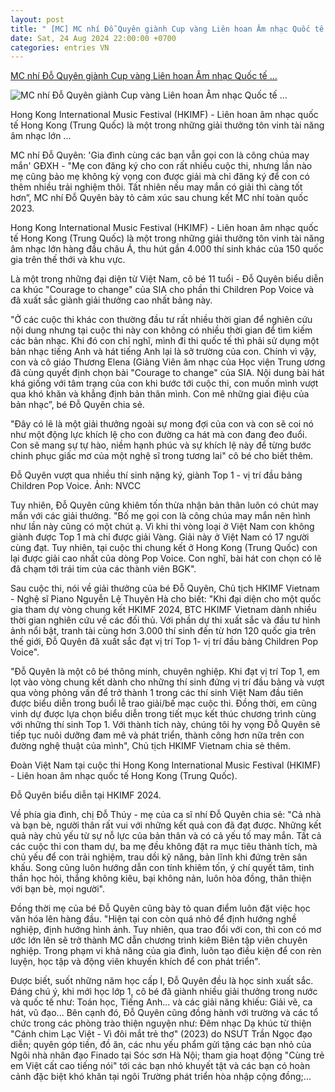 ```yaml
---
layout: post
title: " [MC] MC nhí Đỗ Quyên giành Cup vàng Liên hoan Âm nhạc Quốc tế ..."
date: Sat, 24 Aug 2024 22:00:00 +0700
categories: entries VN
---
```

[MC nhí Đỗ Quyên giành Cup vàng Liên hoan Âm nhạc Quốc tế ...](https://giadinh.suckhoedoisong.vn/mc-nhi-do-quyen-gianh-giai-vang-lien-hoan-am-nhac-quoc-te-hong-kong-172240824152239395.htm)

![MC nhí Đỗ Quyên giành Cup vàng Liên hoan Âm nhạc Quốc tế ...](https://giadinh.mediacdn.vn/zoom/600_315/296230595582509056/2024/8/24/7-17244874407041994585341-0-0-800-1280-crop-1724487747192759221221.jpg)

Hong Kong International Music Festival (HKIMF) - Liên hoan âm nhạc quốc tế Hong Kong (Trung Quốc) là một trong những giải thưởng tôn vinh tài năng âm nhạc lớn ...

MC nhí Đỗ Quyên: 'Gia đình cùng các bạn vẫn gọi con là công chúa may mắn' GĐXH - "Mẹ con đăng ký cho con rất nhiều cuộc thi, nhưng lần nào mẹ cũng bảo mẹ không kỳ vọng con được giải mà chỉ đăng ký để con có thêm nhiều trải nghiệm thôi. Tất nhiên nếu may mắn có giải thì càng tốt hơn”, MC nhí Đỗ Quyên bày tỏ cảm xúc sau chung kết MC nhí toàn quốc 2023.

Hong Kong International Music Festival (HKIMF) - Liên hoan âm nhạc quốc tế Hong Kong (Trung Quốc) là một trong những giải thưởng tôn vinh tài năng âm nhạc lớn hàng đầu châu Á, thu hút gần 4.000 thí sinh khác của 150 quốc gia trên thế thới và khu vực.

Là một trong những đại diện từ Việt Nam, cô bé 11 tuổi - Đỗ Quyên biểu diễn ca khúc "Courage to change" của SIA cho phần thi Children Pop Voice và đã xuất sắc giành giải thưởng cao nhất bảng này.

"Ở các cuộc thi khác con thường đầu tư rất nhiều thời gian để nghiên cứu nội dung nhưng tại cuộc thi này con không có nhiều thời gian để tìm kiếm các bản nhạc. Khi đó con chỉ nghĩ, mình đi thi quốc tế thì phải sử dụng một bản nhạc tiếng Anh và hát tiếng Anh lại là sở trường của con. Chính vì vậy, con và cô giáo Thương Elena (Giảng Viên âm nhạc của Học viện Trung ương đã cùng quyết định chọn bài "Courage to change" của SIA. Nội dung bài hát khá giống với tâm trạng của con khi bước tới cuộc thi, con muốn mình vượt qua khó khăn và khẳng định bản thân mình. Con mê những giai điệu của bản nhạc”, bé Đỗ Quyên chia sẻ.

"Đây có lẽ là một giải thưởng ngoài sự mong đợi của con và con sẽ coi nó như một động lực khích lệ cho con đường ca hát mà con đang đeo đuổi. Con sẽ mang sự tự hào, niềm hạnh phúc và sự khích lệ này để từng bước chinh phục giấc mơ của một nghệ sĩ trong tương lai" cô bé cho biết thêm.



Đỗ Quyên vượt qua nhiều thí sinh nặng ký, giành Top 1 - vị trí đầu bảng Children Pop Voice. Ảnh: NVCC



Tuy nhiên, Đỗ Quyên cũng khiêm tốn thừa nhận bản thân luôn có chút may mắn với các giải thưởng. "Bố mẹ gọi con là công chúa may mắn nên hình như lần này cũng có một chút ạ. Vì khi thi vòng loại ở Việt Nam con không giành được Top 1 mà chỉ được giải Vàng. Giải này ở Việt Nam có 17 người cùng đạt. Tuy nhiên, tại cuộc thi chung kết ở Hong Kong (Trung Quốc) con lại được giải cao nhất của dòng Pop Voice. Con nghĩ, bài hát con chọn có lẽ đã chạm tới trái tim của các thành viên BGK".

Sau cuộc thi, nói về giải thưởng của bé Đỗ Quyên, Chủ tịch HKIMF Vietnam - Nghệ sĩ Piano Nguyễn Lệ Thuyên Hà cho biết: "Khi đại diện cho một quốc gia tham dự vòng chung kết HKIMF 2024, BTC HKIMF Vietnam dành nhiều thời gian nghiên cứu về các đối thủ. Với phần dự thi xuất sắc và đầu tư hình ảnh nổi bật, tranh tài cùng hơn 3.000 thí sinh đến từ hơn 120 quốc gia trên thế giới, Đỗ Quyên đã xuất sắc đạt vị trí Top 1- vị trí đầu bảng Children Pop Voice".

"Đỗ Quyên là một cô bé thông minh, chuyên nghiệp. Khi đạt vị trí Top 1, em lọt vào vòng chung kết dành cho những thí sinh đứng vị trí đầu bảng và vượt qua vòng phỏng vấn để trở thành 1 trong các thí sinh Việt Nam đầu tiên được biểu diễn trong buổi lễ trao giải/bế mạc cuộc thi. Đồng thời, em cũng vinh dự được lựa chọn biểu diễn trong tiết mục kết thúc chương trình cùng với những thí sinh Top 1. Với thành tích này, chúng tôi hy vọng Đỗ Quyên sẽ tiếp tục nuôi dưỡng đam mê và phát triển, thành công hơn nữa trên con đường nghệ thuật của mình", Chủ tịch HKIMF Vietnam chia sẻ thêm.

Đoàn Việt Nam tại cuộc thi Hong Kong International Music Festival (HKIMF) - Liên hoan âm nhạc quốc tế Hong Kong (Trung Quốc).

Đỗ Quyên biểu diễn tại HKIMF 2024.

Về phía gia đình, chị Đỗ Thúy - mẹ của ca sĩ nhí Đỗ Quyên chia sẻ: "Cả nhà và bạn bè, người thân rất vui với những kết quả con đã đạt được. Những kết quả này chủ yếu từ sự nỗ lực của bản thân và có cả yếu tố may mắn. Tất cả các cuộc thi con tham dự, ba mẹ đều không đặt ra mục tiêu thành tích, mà chủ yếu để con trải nghiệm, trau dồi kỹ năng, bản lĩnh khi đứng trên sân khấu. Song cũng luôn hướng dẫn con tính khiêm tốn, ý chí quyết tâm, tinh thần học hỏi, thắng không kiêu, bại không nản, luôn hòa đồng, thân thiện với bạn bè, mọi người".

Đồng thời mẹ của bé Đỗ Quyên cũng bày tỏ quan điểm luôn đặt việc học văn hóa lên hàng đầu. "Hiện tại con còn quá nhỏ để định hướng nghề nghiệp, định hướng hình ảnh. Tuy nhiên, qua trao đổi với con, thì con có mơ ước lớn lên sẽ trở thành MC dẫn chương trình kiêm Biên tập viên chuyên nghiệp. Trong phạm vi khả năng của gia đình, luôn tạo điều kiện để con rèn luyện, học tập và động viên khuyến khích để con phát triển".

Được biết, suốt những năm học cấp I, Đỗ Quyên đều là học sinh xuất sắc. Đáng chú ý, khi mới học lớp 1, cô bé đã giành nhiều giải thưởng trong nước và quốc tế như: Toán học, Tiếng Anh... và các giải năng khiếu: Giải vẽ, ca hát, vũ đạo... Bên cạnh đó, Đỗ Quyên cũng đồng hành với trường và các tổ chức trong các phòng trào thiện nguyện như: Đêm nhạc Dạ khúc từ thiện "Cánh chim Lạc Việt - Vì đôi mắt trẻ thơ" (2023) do NSƯT Trần Ngọc đạo diễn; quyên góp tiền, đồ ăn, các nhu yếu phẩm gửi tặng các bạn nhỏ của Ngôi nhà nhân đạo Finado tại Sóc sơn Hà Nội; tham gia hoạt động "Cùng trẻ em Việt cất cao tiếng nói" tới các bạn nhỏ khuyết tật và các bạn có hoàn cảnh đặc biệt khó khăn tại ngôi Trường phát triển hòa nhập cộng đồng;...

